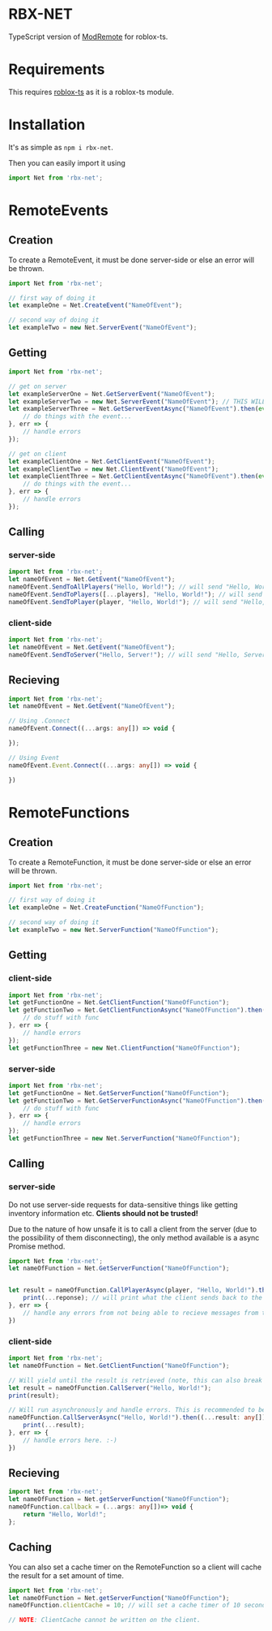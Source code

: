 RBX-NET
========
TypeScript version of [ModRemote](https://github.com/Vorlias/ROBLOX-ModRemote) for roblox-ts.

Requirements
=============
This requires [roblox-ts](https://github.com/roblox-ts/roblox-ts) as it is a roblox-ts module.

Installation
=============
It's as simple as
`npm i rbx-net`.

Then you can easily import it using
```ts
import Net from 'rbx-net';
```

RemoteEvents
============


Creation
---------
To create a RemoteEvent, it must be done server-side or else an error will be thrown.

```typescript
import Net from 'rbx-net';

// first way of doing it
let exampleOne = Net.CreateEvent("NameOfEvent");

// second way of doing it
let exampleTwo = new Net.ServerEvent("NameOfEvent");
```

Getting
------------
```ts
import Net from 'rbx-net';

// get on server
let exampleServerOne = Net.GetServerEvent("NameOfEvent");
let exampleServerTwo = new Net.ServerEvent("NameOfEvent"); // THIS WILL CREATE IF NOT EXISTING!!
let exampleServerThree = Net.GetServerEventAsync("NameOfEvent").then(event => {
    // do things with the event...
}, err => {
    // handle errors
});

// get on client
let exampleClientOne = Net.GetClientEvent("NameOfEvent");
let exampleClientTwo = new Net.ClientEvent("NameOfEvent");
let exampleClientThree = Net.GetClientEventAsync("NameOfEvent").then(event => {
    // do things with the event...
}, err => {
    // handle errors
});
```


Calling
--------

### server-side
```ts
import Net from 'rbx-net';
let nameOfEvent = Net.GetEvent("NameOfEvent");
nameOfEvent.SendToAllPlayers("Hello, World!"); // will send "Hello, World!" to all players
nameOfEvent.SendToPlayers([...players], "Hello, World!"); // will send "Hello, World!" to the targeted list of players
nameOfEvent.SendToPlayer(player, "Hello, World!"); // will send "Hello, World!" to the targeted player
```


### client-side
```ts
import Net from 'rbx-net';
let nameOfEvent = Net.GetEvent("NameOfEvent");
nameOfEvent.SendToServer("Hello, Server!"); // will send "Hello, Server!" to the server.
```

Recieving
---------
```ts
import Net from 'rbx-net';
let nameOfEvent = Net.GetEvent("NameOfEvent");

// Using .Connect
nameOfEvent.Connect((...args: any[]) => void {

});

// Using Event
nameOfEvent.Event.Connect((...args: any[]) => void {

})
```



RemoteFunctions
===============


Creation
--------
To create a RemoteFunction, it must be done server-side or else an error will be thrown.

```typescript
import Net from 'rbx-net';

// first way of doing it
let exampleOne = Net.CreateFunction("NameOfFunction");

// second way of doing it
let exampleTwo = new Net.ServerFunction("NameOfFunction");
```


Getting
------------


### client-side
```ts
import Net from 'rbx-net';
let getFunctionOne = Net.GetClientFunction("NameOfFunction");
let getFunctionTwo = Net.GetClientFunctionAsync("NameOfFunction").then(func => {
    // do stuff with func
}, err => {
    // handle errors
});
let getFunctionThree = new Net.ClientFunction("NameOfFunction");
```

### server-side
```ts
import Net from 'rbx-net';
let getFunctionOne = Net.GetServerFunction("NameOfFunction");
let getFunctionTwo = Net.GetServerFunctionAsync("NameOfFunction").then(func => {
    // do stuff with func
}, err => {
    // handle errors
});
let getFunctionThree = new Net.ServerFunction("NameOfFunction");
```


## Calling
### server-side
Do not use server-side requests for data-sensitive things like getting inventory information etc. **Clients should not be trusted!**

Due to the nature of how unsafe it is to call a client from the server (due to the possibility of them disconnecting), the only method available is a async Promise method.

```ts
import Net from 'rbx-net';
let nameOfFunction = Net.GetServerFunction("NameOfFunction");


let result = nameOfFunction.CallPlayerAsync(player, "Hello, World!").then( (...response : any[]) => void {
    print(...reponse); // will print what the client sends back to the server. :-)
}, err => {
    // handle any errors from not being able to recieve messages from the client. :-)
})
```


### client-side
```ts
import Net from 'rbx-net';
let nameOfFunction = Net.GetClientFunction("NameOfFunction");

// Will yield until the result is retrieved (note, this can also break your script!)
let result = nameOfFunction.CallServer("Hello, World!"); 
print(result);

// Will run asynchronously and handle errors. This is recommended to be used as your server-side code could throw errors!
nameOfFunction.CallServerAsync("Hello, World!").then((...result: any[]) => void {
    print(...result);
}, err => {
    // handle errors here. :-)
})
```


Recieving
--------------

```ts
import Net from 'rbx-net';
let nameOfFunction = Net.getServerFunction("NameOfFunction");
nameOfFunction.callback = (...args: any[])=> void {
    return "Hello, World!";
};
```

Caching
-------------
You can also set a cache timer on the RemoteFunction so a client will cache the result for a set amount of time.
```ts
import Net from 'rbx-net';
let nameOfFunction = Net.getServerFunction("NameOfFunction");
nameOfFunction.clientCache = 10; // will set a cache timer of 10 seconds.

// NOTE: ClientCache cannot be written on the client.
```